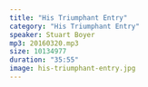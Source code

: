 ```yaml
---
title: "His Triumphant Entry"
category: "His Triumphant Entry"
speaker: Stuart Boyer
mp3: 20160320.mp3
size: 10134977
duration: "35:55"
image: his-triumphant-entry.jpg
---
```

